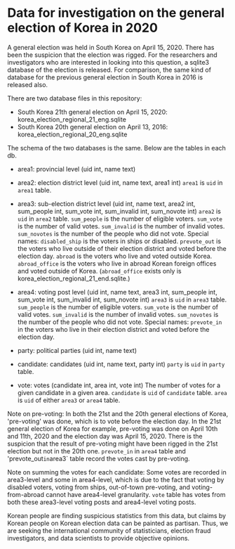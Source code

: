 # Data for investigation on the general election of Korea in 2020

A general election was held in South Korea on April 15, 2020. There has been the suspicion that the election was rigged. For the researchers and investigators who are interested in looking into this question, a sqlite3 database of the election is released. For comparison, the same kind of database for the previous general election in South Korea in 2016 is released also.

There are two database files in this repository:

* South Korea 21th general election on April 15, 2020: korea_election_regional_21_eng.sqlite
* South Korea 20th general election on April 13, 2016: korea_election_regional_20_eng.sqlite

The schema of the two databases is the same. Below are the tables in each db.

* area1: provincial level
  (uid int, name text)

* area2: election district level
  (uid int, name text, area1 int)
  `area1` is `uid` in `area1` table.

* area3: sub-election district level
  (uid int, name text, area2 int, sum_people int, sum_vote int, sum_invalid int, sum_novote int)
  `area2` is `uid` in `area2` table.
  `sum_people` is the number of eligible voters.
  `sum_vote` is the number of valid votes.
  `sum_invalid` is the number of invalid votes.
  `sum_novotes` is the number of the people who did not vote.
  Special names:
    `disabled_ship` is the voters in ships or disabled.
    `prevote_out` is the voters who live outside of their election district and voted before the election day.
    `abroad` is the voters who live and voted outside Korea.
    `abroad_office` is the voters who live in abroad Korean foreign offices and voted outside of Korea.
    (`abroad_office` exists only is korea_election_regional_21_end.sqlite.)

* area4: voting post level
  (uid int, name text, area3 int, sum_people int, sum_vote int, sum_invalid int, sum_novote int)
  `area3` is `uid` in `area3` table.
  `sum_people` is the number of eligible voters.
  `sum_vote` is the number of valid votes.
  `sum_invalid` is the number of invalid votes.
  `sum_novotes` is the number of the people who did not vote.
  Special names:
    `prevote_in` in the voters who live in their election district and voted before the election day.

* party: political parties
  (uid int, name text)

* candidate: candidates
  (uid int, name text, party int)
  `party` is `uid` in `party` table.

* vote: votes
  (candidate int, area int, vote int)
  The number of votes for a given candidate in a given area.
  `candidate` is `uid` of `candidate` table.
  `area` is `uid` of either `area3` or `area4` table.

Note on pre-voting: In both the 21st and the 20th general elections of Korea, 'pre-voting' was done, which is to vote before the election day. In the 21st general election of Korea for example, pre-voting was done on April 10th and 11th, 2020 and the election day was April 15, 2020. There is the suspicion that the result of pre-voting might have been rigged in the 21st election but not in the 20th one. `prevote_in` in `area4` table and 'prevote_out` in `area3` table record the votes cast by pre-voting.

Note on summing the votes for each candidate: Some votes are recorded in area3-level and some in area4-level, which is due to the fact that voting by disabled voters, voting from ships, out-of-town pre-voting, and voting-from-abroad cannot have area4-level granularity. `vote` table has votes from both these area3-level voting posts and area4-level voting posts.

Korean people are finding suspicious statistics from this data, but claims by Korean people on Korean election data can be painted as partisan. Thus, we are seeking the international community of statisticians, election fraud investigators, and data scientists to provide objective opinions.
